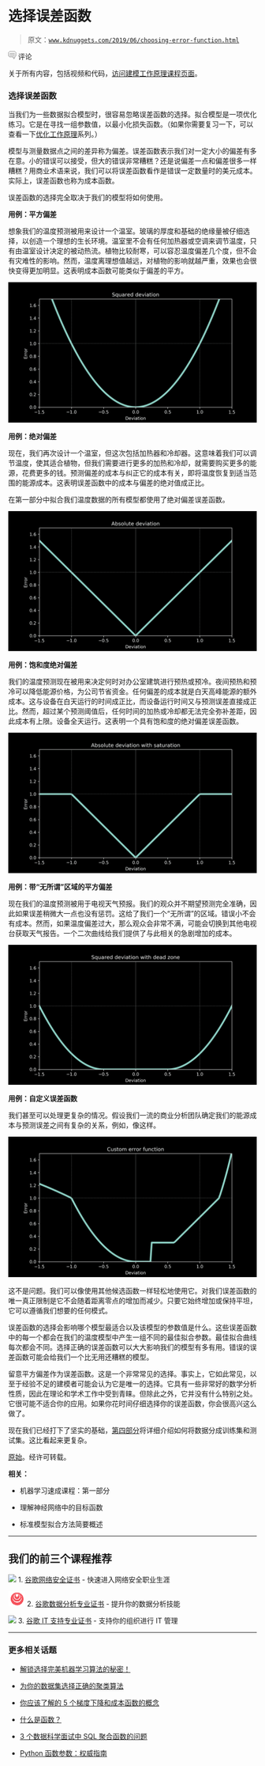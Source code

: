# 选择误差函数

> 原文：[`www.kdnuggets.com/2019/06/choosing-error-function.html`](https://www.kdnuggets.com/2019/06/choosing-error-function.html)

![c](img/3d9c022da2d331bb56691a9617b91b90.png) 评论

关于所有内容，包括视频和代码，[访问建模工作原理课程页面](https://end-to-end-machine-learning.teachable.com/p/building-blocks-choosing-a-model)。

### 选择误差函数

当我们为一些数据拟合模型时，很容易忽略误差函数的选择。拟合模型是一项优化练习。它是在寻找一组参数值，以最小化损失函数。（如果你需要复习一下，可以查看一下[优化工作原理](https://brohrer.github.io/how_optimization_works_1.html)系列。）

模型与测量数据点之间的差异称为偏差。误差函数表示我们对一定大小的偏差有多在意。小的错误可以接受，但大的错误非常糟糕？还是说偏差一点和偏差很多一样糟糕？用商业术语来说，我们可以将误差函数看作是错误一定数量时的美元成本。实际上，误差函数也称为成本函数。

误差函数的选择完全取决于我们的模型将如何使用。

**用例：平方偏差**

想象我们的温度预测被用来设计一个温室。玻璃的厚度和基础的绝缘量被仔细选择，以创造一个理想的生长环境。温室里不会有任何加热器或空调来调节温度，只有由温室设计决定的被动热流。植物比较耐寒，可以容忍温度偏差几个度，但不会有灾难性的影响。然而，温度离理想值越远，对植物的影响就越严重，效果也会很快变得更加明显。这表明成本函数可能类似于偏差的平方。

![](img/5f9607b83929b1a9661d4cdd3b8d187b.png)

**用例：绝对偏差**

现在，我们再次设计一个温室，但这次包括加热器和冷却器。这意味着我们可以调节温度，使其适合植物，但我们需要进行更多的加热和冷却，就需要购买更多的能源，花费更多的钱。预测偏差的成本与纠正它的成本有关，即将温度恢复到适当范围的能源成本。这表明误差函数中的成本与偏差的绝对值成正比。

在第一部分中拟合我们温度数据的所有模型都使用了绝对偏差误差函数。

![](img/e8f75f5eaf48e29997ef130f7eecdff6.png)

**用例：饱和度绝对偏差**

我们的温度预测现在被用来决定何时对办公室建筑进行预热或预冷。夜间预热和预冷可以降低能源价格，为公司节省资金。任何偏差的成本就是白天高峰能源的额外成本。这与设备在白天运行的时间成正比，而设备运行时间又与预测误差直接成正比。然而，超过某个预测阈值后，任何时间的加热或冷却都无法完全弥补差距，因此成本有上限。设备全天运行。这表明一个具有饱和度的绝对偏差误差函数。

![](img/7c79e363a80062f5a51acdd86cd605b0.png)

**用例：带“无所谓”区域的平方偏差**

现在我们的温度预测被用于电视天气预报。我们的观众并不期望预测完全准确，因此如果误差稍微大一点也没有惩罚。这给了我们一个“无所谓”的区域。错误小不会有成本。然而，如果温度偏差过大，那么观众会非常不满，可能会切换到其他电视台获取天气报告。一个二次曲线给我们提供了与此相关的急剧增加的成本。

![](img/10384edf5fd49f9c95d870323d6f46da.png)

**用例：自定义误差函数**

我们甚至可以处理更复杂的情况。假设我们一流的商业分析团队确定我们的能源成本与预测误差之间有复杂的关系，例如，像这样。

![](img/c9604767fd2d6760ac09dd21e91e551f.png)

这不是问题。我们可以像使用其他候选函数一样轻松地使用它。对我们误差函数的唯一真正限制是它不会随着距离零点的增加而减少。只要它始终增加或保持平坦，它可以遵循我们想要的任何模式。

误差函数的选择会影响哪个模型最适合以及该模型的参数值是什么。这些误差函数中的每一个都会在我们的温度模型中产生一组不同的最佳拟合参数。最佳拟合曲线每次都会不同。选择正确的误差函数可以大大影响我们的模型有多有用。错误的误差函数可能会给我们一个比无用还糟糕的模型。

留意平方偏差作为误差函数。这是一个非常常见的选择。事实上，它如此常见，以至于经验不足的建模者可能会认为它是唯一的选择。它具有一些非常好的数学分析性质，因此在理论和学术工作中受到青睐。但除此之外，它并没有什么特别之处。它很可能不适合你的应用。如果你花时间仔细选择你的误差函数，你会很高兴这么做了。

现在我们已经打下了坚实的基础，[第四部分](https://brohrer.github.io/how_modeling_works_4.html)将详细介绍如何将数据分成训练集和测试集。这比看起来更复杂。

[原始](https://brohrer.github.io/how_modeling_works_3.html)。经许可转载。

**相关：**

+   机器学习速成课程：第一部分

+   理解神经网络中的目标函数

+   标准模型拟合方法简要概述

* * *

## 我们的前三个课程推荐

![](img/0244c01ba9267c002ef39d4907e0b8fb.png) 1\. [谷歌网络安全证书](https://www.kdnuggets.com/google-cybersecurity) - 快速进入网络安全职业生涯

![](img/e225c49c3c91745821c8c0368bf04711.png) 2\. [谷歌数据分析专业证书](https://www.kdnuggets.com/google-data-analytics) - 提升你的数据分析技能

![](img/0244c01ba9267c002ef39d4907e0b8fb.png) 3\. [谷歌 IT 支持专业证书](https://www.kdnuggets.com/google-itsupport) - 支持你的组织进行 IT 管理

* * *

### 更多相关话题

+   [解锁选择完美机器学习算法的秘密！](https://www.kdnuggets.com/2023/07/ml-algorithm-choose.html)

+   [为你的数据集选择正确的聚类算法](https://www.kdnuggets.com/2019/10/right-clustering-algorithm.html)

+   [你应该了解的 5 个梯度下降和成本函数的概念](https://www.kdnuggets.com/2020/05/5-concepts-gradient-descent-cost-function.html)

+   [什么是函数？](https://www.kdnuggets.com/2022/11/function.html)

+   [3 个数据科学面试中 SQL 聚合函数的问题](https://www.kdnuggets.com/2023/01/3-sql-aggregate-function-interview-questions-data-science.html)

+   [Python 函数参数：权威指南](https://www.kdnuggets.com/2023/02/python-function-arguments-definitive-guide.html)
